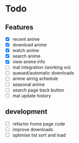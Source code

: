 Todo
=====
## Features
- [x] recent anime
- [x] download anime
- [x] watch anime
- [x] search anime
- [x] view anime info
- [ ] mal integration (working on)
- [ ] queued/automatic downloads
- [ ] anime airing schedule
- [ ] seasonal anime
- [ ] search page back button
- [ ] mal update history

## development
- [ ] refactor home page code
- [ ] improve downloads
- [ ] optimise list sort and load